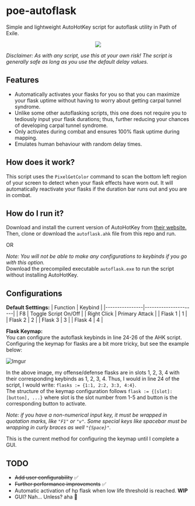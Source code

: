 # poe-autoflask
Simple and lightweight AutoHotKey script for autoflask utility in Path of Exile.

<p align="center">
  <img src="https://media.giphy.com/media/TLfssGIcO8dqMGFaWt/giphy.gif">
</p>

*Disclaimer: As with any script, use this at your own risk! The script is generally safe as long as you use the default delay values.* 

Features
----
- Automatically activates your flasks for you so that you can maximize your flask uptime without having to worry about getting carpal tunnel syndrome.
- Unlike some other autoflasking scripts, this one does not require you to tediously input your flask durations; thus, further reducing your chances of developing carpal tunnel syndrome.
- Only activates during combat and ensures 100% flask uptime during mapping.
- Emulates human behaviour with random delay times.

How does it work?
---
This script uses the `PixelGetColor` command to scan the bottom left region of your screen to detect when your flask effects have worn out. It will automatically reactivate your flasks if the duration bar runs out and you are in combat.

How do I run it?
----
Download and install the current version of AutoHotKey from [their website.](https://www.autohotkey.com/)  
Then, clone or download the `autoflask.ahk` file from this repo and run.

OR

*Note: You will not be able to make any configurations to keybinds if you go with this option.*  
Download the precompiled executable `autoflask.exe` to run the script without installing AutoHotKey.  


Configurations
---
**Default Setttings:**
| Function       | Keybind              |
|----------------|----------------------|
| F8             | Toggle Script On/Off |
| Right Click    | Primary Attack       |
| Flask 1        | 1                    |
| Flask 2        | 2                    |
| Flask 3        | 3                    |
| Flask 4        | 4                    |

**Flask Keymap:**  
You can configure the autoflask keybinds in line 24-26 of the AHK script.  
Configuring the keymap for flasks are a bit more tricky, but see the example below:

![Imgur](https://i.imgur.com/bCyTtC5.png)

In the above image, my offense/defense flasks are in slots 1, 2, 3, 4 with their corresponding keybinds as 1, 2, 3, 4. Thus, I would in line 24 of the script, I would write: `flasks := {1:1, 2:2, 3:3, 4:4}`.  
The structure of the keymap configuration follows `flask := {[slot]:[button], ...}` where slot is the slot number from 1-5 and button is the corresponding button to activate.  

*Note: if you have a non-numerical input key, it must be wrapped in quotation marks, like `"F1"` or `"v"`. Some special keys like spacebar must be wrapping in curly braces as well `"{Space}"`.*

This is the current method for configuring the keymap until I complete a GUI.

TODO
---
- ~~Add user configurability~~ ✅
- ~~Further performance improvements~~ ✅
- Automatic activation of hp flask when low life threshold is reached. **WIP**
- GUI? Nah... Unless? aha 🤫

